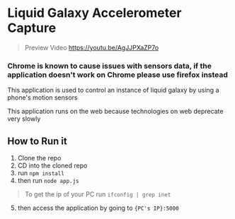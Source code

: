 # Liquid Galaxy Accelerometer Capture

> Preview Video https://youtu.be/AgJJPXaZP7o

### Chrome is known to cause issues with sensors data, if the application doesn't work on Chrome please use firefox instead


This application is used to control an instance of liquid galaxy by using a phone's motion sensors

This application runs on the web because technologies on web deprecate very slowly

## How to Run it

1. Clone the repo 
2. CD into the cloned repo
3. run `npm install`
4. then run `node app.js`
> To get the ip of your PC run `ifconfig | grep inet`
5. then access the application by going to `{PC's IP}:5000`
